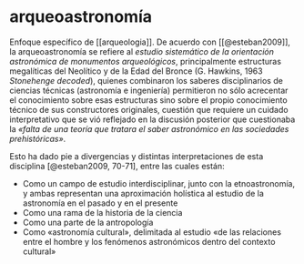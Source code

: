 # arqueoastronomía
Enfoque específico de [[arqueologia]]. De acuerdo con [[@esteban2009]], la arqueoastronomía se refiere al *estudio sistemático de la orientación astronómica de monumentos arqueológicos*, principalmente estructuras megalíticas del Neolítico y de la Edad del Bronce (G. Hawkins, 1963 *Stonehenge decoded*), quienes combinaron los saberes disciplinarios de ciencias técnicas (astronomía e ingeniería) permitieron no sólo acrecentar el conocimiento sobre esas estructuras sino sobre el propio conocimiento técnico de sus constructores originales, cuestión que requiere un cuidado interpretativo que se vió reflejado en la discusión posterior que cuestionaba la *«falta de una teoría que tratara el saber astronómico en las sociedades prehistóricas»*.

Esto ha dado pie a divergencias y distintas interpretaciones de esta disciplina [@esteban2009, 70-71], entre las cuales están:

- Como un campo de estudio interdisciplinar, junto con la etnoastronomía, y ambas representan una aproximación holística al estudio de la astronomía en el pasado y en el presente
- Como una rama de la historia de la ciencia
- Como una parte de la antropología
- Como «astronomía cultural», delimitada al estudio «de las relaciones entre el hombre y los fenómenos astronómicos dentro del contexto cultural»
